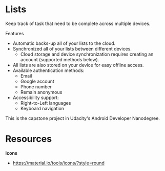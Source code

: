# Lists

Keep track of task that need to be complete across multiple devices.

Features

- Automatic backs-up all of your lists to the cloud.
- Synchronized all of your lists between different devices.
  - Cloud storage and device synchronization requires creating an account (supported methods below).
- All lists are also stored on your device for easy offline access.
- Available authentication methods:
  - Email
  - Google account
  - Phone number
  - Remain anonymous
- Accessibility support:
  - Right-to-Left languages
  - Keyboard navigation

This is the capstone project in Udacity's Android Developer Nanodegree.

# Resources

**Icons**

- https://material.io/tools/icons/?style=round
